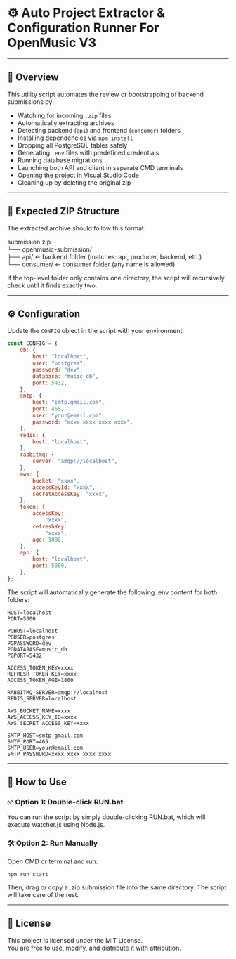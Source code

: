 # ⚙️ Auto Project Extractor & Configuration Runner For OpenMusic V3

---

## 📖 Overview

This utility script automates the review or bootstrapping of backend submissions by:

- Watching for incoming `.zip` files
- Automatically extracting archives
- Detecting backend (`api`) and frontend (`consumer`) folders
- Installing dependencies via `npm install`
- Dropping all PostgreSQL tables safely
- Generating `.env` files with predefined credentials
- Running database migrations
- Launching both API and client in separate CMD terminals
- Opening the project in Visual Studio Code
- Cleaning up by deleting the original zip

---

## 📂 Expected ZIP Structure

The extracted archive should follow this format:

submission.zip \
└── openmusic-submission/ \
├── api/ ← backend folder (matches: api, producer, backend, etc.) \
└── consumer/ ← consumer folder (any name is allowed) 


If the top-level folder only contains one directory, the script will recursively check until it finds exactly two.

---

## ⚙️ Configuration

Update the `CONFIG` object in the script with your environment:

```js
const CONFIG = {
    db: {
        host: "localhost",
        user: "postgres",
        password: "dev",
        database: "music_db",
        port: 5432,
    },
    smtp: {
        host: "smtp.gmail.com",
        port: 465,
        user: "your@email.com",
        password: "xxxx xxxx xxxx xxxx",
    },
    redis: {
        host: "localhost",
    },
    rabbitmq: {
        server: "amqp://localhost",
    },
    aws: {
        bucket: "xxxx",
        accessKeyId: "xxxx",
        secretAccessKey: "xxxx",
    },
    token: {
        accessKey:
            "xxxx",
        refreshKey:
            "xxxx",
        age: 1800,
    },
    app: {
        host: "localhost",
        port: 5000,
    },
};
```

The script will automatically generate the following .env content for both folders:

```
HOST=localhost
PORT=5000

PGHOST=localhost
PGUSER=postgres
PGPASSWORD=dev
PGDATABASE=music_db
PGPORT=5432

ACCESS_TOKEN_KEY=xxxx
REFRESH_TOKEN_KEY=xxxx
ACCESS_TOKEN_AGE=1800

RABBITMQ_SERVER=amqp://localhost
REDIS_SERVER=localhost

AWS_BUCKET_NAME=xxxx
AWS_ACCESS_KEY_ID=xxxx
AWS_SECRET_ACCESS_KEY=xxxx

SMTP_HOST=smtp.gmail.com
SMTP_PORT=465
SMTP_USER=your@email.com
SMTP_PASSWORD=xxxx xxxx xxxx xxxx
```

---

## 🚀 How to Use

### ✅ Option 1: Double-click RUN.bat

You can run the script by simply double-clicking RUN.bat, which will execute watcher.js using Node.js.

### 🛠️ Option 2: Run Manually

Open CMD or terminal and run:

```
npm run start
```

Then, drag or copy a .zip submission file into the same directory.
The script will take care of the rest.

---

## 📜 License

This project is licensed under the MIT License. \
You are free to use, modify, and distribute it with attribution.

